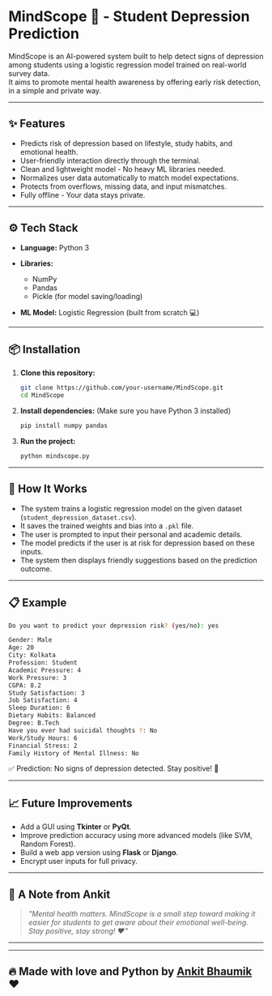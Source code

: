 # MindScope 🧠 - Student Depression Prediction

MindScope is an AI-powered system built to help detect signs of depression among students using a logistic regression model trained on real-world survey data.\
It aims to promote mental health awareness by offering early risk detection, in a simple and private way.

---

## ✨ Features

- Predicts risk of depression based on lifestyle, study habits, and emotional health.
- User-friendly interaction directly through the terminal.
- Clean and lightweight model - No heavy ML libraries needed.
- Normalizes user data automatically to match model expectations.
- Protects from overflows, missing data, and input mismatches.
- Fully offline - Your data stays private.

---

## ⚙️ Tech Stack

- **Language:** Python 3

- **Libraries:**

  - NumPy
  - Pandas
  - Pickle (for model saving/loading)

- **ML Model:** Logistic Regression (built from scratch 💻)

---

## 📦 Installation

1. **Clone this repository:**

   ```bash
   git clone https://github.com/your-username/MindScope.git
   cd MindScope
   ```

2. **Install dependencies:**
   (Make sure you have Python 3 installed)

   ```bash
   pip install numpy pandas
   ```

3. **Run the project:**

   ```bash
   python mindscope.py
   ```

---

## 🚀 How It Works

- The system trains a logistic regression model on the given dataset (`student_depression_dataset.csv`).
- It saves the trained weights and bias into a `.pkl` file.
- The user is prompted to input their personal and academic details.
- The model predicts if the user is at risk for depression based on these inputs.
- The system then displays friendly suggestions based on the prediction outcome.

---

## 📋 Example

```bash
Do you want to predict your depression risk? (yes/no): yes

Gender: Male
Age: 20
City: Kolkata
Profession: Student
Academic Pressure: 4
Work Pressure: 3
CGPA: 8.2
Study Satisfaction: 3
Job Satisfaction: 4
Sleep Duration: 6
Dietary Habits: Balanced
Degree: B.Tech
Have you ever had suicidal thoughts ?: No
Work/Study Hours: 6
Financial Stress: 2
Family History of Mental Illness: No
```

✅ Prediction: No signs of depression detected. Stay positive! 🌟

---

## 📈 Future Improvements

- Add a GUI using **Tkinter** or **PyQt**.
- Improve prediction accuracy using more advanced models (like SVM, Random Forest).
- Build a web app version using **Flask** or **Django**.
- Encrypt user inputs for full privacy.

---

## 💬 A Note from Ankit

> *"Mental health matters. MindScope is a small step toward making it easier for students to get aware about their emotional well-being.*\
> *Stay positive, stay strong! ❤️"*

---

---

## 🔥 Made with love and Python by [Ankit Bhaumik](#) ❤️

